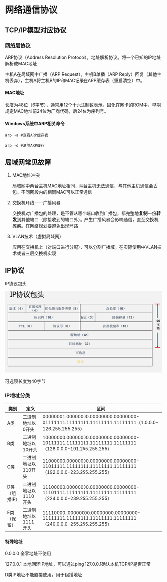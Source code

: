 # 网络通信协议

## TCP/IP模型对应协议

### 网络层协议

ARP协议（Address Resolution Protocol），地址解析协议。将一个已知的IP地址解析成MAC地址

主机A在局域网中广播（ARP Request），主机B单播（ARP Reply）回复（其他主机丢弃），主机A将主机B的IP和MAC记录在ARP缓存表（重启清空）中。

#### MAC地址

长度为48位（6字节），通常用12个十六进制数表示。固化在网卡的ROM中，早期规定MAC地址前24位为厂商代码，后24位为序列号。

#### Windows系统中ARP相关命令

~~~ shell
arp -a #查看ARP缓存表

arp -d #清除ARP缓存
~~~

## 局域网常见故障

1. MAC地址冲突

    局域网中两台主机MAC地址相同，两台主机无法通信，与其他主机通信会丢包。不同网段内的相同MAC可以正常通信

2. 交换机环线——广播风暴

    交换机对广播包的处理，是不管从哪个端口收到广播包，都完整地**复制**一份**转发**到其他端口（除接收到的端口外）。产生广播风暴会影响通信，直至交换机瘫痪。在网络规划要避免出现环路

3. VLAN技术（虚拟局域网）

    应用在交换机上（对端口进行分配），可以分割广播域。在实际使用中VLAN技术或者三层交换机实现

## IP协议

IP协议包头

![IP协议包头](IP协议包头.jpg)

可选项长度为40字节

### IP地址分类

| 类别          | 定义                 | 区间                                                         |
| ------------- | -------------------- | ------------------------------------------------------------ |
| A类           | 二进制地址以0开头    | 00000001.00000000.00000000.00000000-01111111.11111111.11111111.11111111（1.0.0.0-126.255.255.255） |
| B类           | 二进制地址以10开头   | 10000000.00000000.00000000.00000000-10111111.11111111.11111111.11111111（128.0.0.0-191.255.255.255） |
| C类           | 二进制地址以110开头  | 11000000.00000000.00000000.00000000-11011111.11111111.11111111.11111111（192.0.0.0-223.255.255.255） |
| D类（组播IP） | 二进制地址以1110开头 | 11100000.00000000.00000000.00000000-11101111.11111111.11111111.11111111（224.0.0.0-239.255.255.255） |
| E类（保留）   | 二进制地址以1111开头 | 11110000..00000000.00000000.00000000-11111111.11111111.11111111.11111111（240.0.0.0-255.255.255.255） |

#### 特殊地址

0.0.0.0 全零地址不使用

127.0.0.1 本地回环IP地址，可以通过ping 127.0.0.1确认本机TCP/IP是否正常

D类IP地址不能直接使用，用于组播地址
